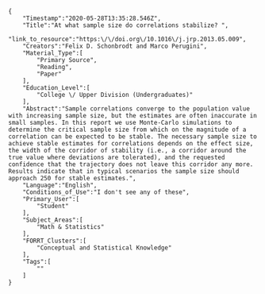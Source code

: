 
    {
        "Timestamp":"2020-05-28T13:35:28.546Z",
        "Title":"At what sample size do correlations stabilize? ",
        "link_to_resource":"https:\/\/doi.org\/10.1016\/j.jrp.2013.05.009",
        "Creators":"Felix D. Schonbrodt and Marco Perugini",
        "Material_Type":[
            "Primary Source",
            "Reading",
            "Paper"
        ],
        "Education_Level":[
            "College \/ Upper Division (Undergraduates)"
        ],
        "Abstract":"Sample correlations converge to the population value with increasing sample size, but the estimates are often inaccurate in small samples. In this report we use Monte-Carlo simulations to determine the critical sample size from which on the magnitude of a correlation can be expected to be stable. The necessary sample size to achieve stable estimates for correlations depends on the effect size, the width of the corridor of stability (i.e., a corridor around the true value where deviations are tolerated), and the requested confidence that the trajectory does not leave this corridor any more. Results indicate that in typical scenarios the sample size should approach 250 for stable estimates.",
        "Language":"English",
        "Conditions_of_Use":"I don't see any of these",
        "Primary_User":[
            "Student"
        ],
        "Subject_Areas":[
            "Math & Statistics"
        ],
        "FORRT_Clusters":[
            "Conceptual and Statistical Knowledge"
        ],
        "Tags":[
            ""
        ]
    }
